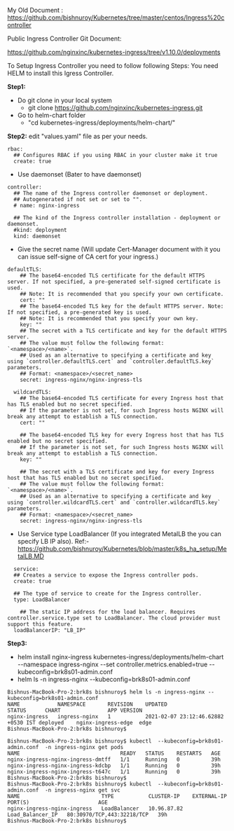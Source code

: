 

My Old Document : https://github.com/bishnuroy/Kubernetes/tree/master/centos/Ingress%20controller

Public Ingress Controller Git Document:

https://github.com/nginxinc/kubernetes-ingress/tree/v1.10.0/deployments


To Setup Ingress Controller you need to follow following Steps:  You need HELM to install this Igress Controller.

**Step1:**
 - Do git clone in your local system
   - git clone https://github.com/nginxinc/kubernetes-ingress.git
 - Go to helm-chart folder 
   - "cd kubernetes-ingress/deployments/helm-chart/"
   
**Step2:** edit "values.yaml" file as per your needs.

```
rbac:
  ## Configures RBAC if you using RBAC in your cluster make it true
  create: true
```
  - Use daemonset (Bater to have daemonset) 
```
controller:
  ## The name of the Ingress controller daemonset or deployment.
  ## Autogenerated if not set or set to "".
  # name: nginx-ingress

  ## The kind of the Ingress controller installation - deployment or daemonset.
  #kind: deployment
  kind: daemonset
```
  - Give the secret name (Will update Cert-Manager document with it you can issue self-signe of CA cert for your ingress.)
```
defaultTLS:
    ## The base64-encoded TLS certificate for the default HTTPS server. If not specified, a pre-generated self-signed certificate is used.
    ## Note: It is recommended that you specify your own certificate.
    cert: ""
    ## The base64-encoded TLS key for the default HTTPS server. Note: If not specified, a pre-generated key is used.
    ## Note: It is recommended that you specify your own key.
    key: "" 
    ## The secret with a TLS certificate and key for the default HTTPS server.
    ## The value must follow the following format: `<namespace>/<name>`.
    ## Used as an alternative to specifying a certificate and key using `controller.defaultTLS.cert` and `controller.defaultTLS.key` parameters.
    ## Format: <namespace>/<secret_name>
    secret: ingress-nginx/nginx-ingress-tls

  wildcardTLS:
    ## The base64-encoded TLS certificate for every Ingress host that has TLS enabled but no secret specified.
    ## If the parameter is not set, for such Ingress hosts NGINX will break any attempt to establish a TLS connection.
    cert: ""

    ## The base64-encoded TLS key for every Ingress host that has TLS enabled but no secret specified.
    ## If the parameter is not set, for such Ingress hosts NGINX will break any attempt to establish a TLS connection.
    key: ""

    ## The secret with a TLS certificate and key for every Ingress host that has TLS enabled but no secret specified.
    ## The value must follow the following format: `<namespace>/<name>`.
    ## Used as an alternative to specifying a certificate and key using `controller.wildcardTLS.cert` and `controller.wildcardTLS.key` parameters.
    ## Format: <namespace>/<secret_name>
    secret: ingress-nginx/nginx-ingress-tls
```

  - Use Service type LoadBalancer (If you integrated MetalLB the you can specify LB IP also). Ref:- https://github.com/bishnuroy/Kubernetes/blob/master/k8s_ha_setup/MetalLB.MD
  ```
    service:
    ## Creates a service to expose the Ingress controller pods.
    create: true

    ## The type of service to create for the Ingress controller.
    type: LoadBalancer
  ```
  ```
      ## The static IP address for the load balancer. Requires controller.service.type set to LoadBalancer. The cloud provider must support this feature.
    loadBalancerIP: "LB_IP"
  ```

**Step3:**

  - helm install nginx-ingress kubernetes-ingress/deployments/helm-chart  --namespace ingress-nginx --set controller.metrics.enabled=true --kubeconfig=brk8s01-admin.conf
  -  helm ls -n ingress-nginx --kubeconfig=brk8s01-admin.conf
```
Bishnus-MacBook-Pro-2:brk8s bishnuroy$ helm ls -n ingress-nginx --kubeconfig=brk8s01-admin.conf
NAME         	NAMESPACE    	REVISION	UPDATED                            	STATUS  	CHART             	APP VERSION
nginx-ingress	ingress-nginx	1       	2021-02-07 23:12:46.62882 +0530 IST	deployed	nginx-ingress-edge	edge       
Bishnus-MacBook-Pro-2:brk8s bishnuroy$
```
```
Bishnus-MacBook-Pro-2:brk8s bishnuroy$ kubectl  --kubeconfig=brk8s01-admin.conf  -n ingress-nginx get pods
NAME                                READY   STATUS    RESTARTS   AGE
nginx-ingress-nginx-ingress-dmtff   1/1     Running   0          39h
nginx-ingress-nginx-ingress-kdcbp   1/1     Running   0          39h
nginx-ingress-nginx-ingress-t647c   1/1     Running   0          39h
Bishnus-MacBook-Pro-2:brk8s bishnuroy$ 
Bishnus-MacBook-Pro-2:brk8s bishnuroy$ kubectl  --kubeconfig=brk8s01-admin.conf  -n ingress-nginx get svc
NAME                          TYPE           CLUSTER-IP    EXTERNAL-IP   PORT(S)                      AGE
nginx-ingress-nginx-ingress   LoadBalancer   10.96.87.82   Load_Balancer_IP   80:30970/TCP,443:32218/TCP   39h
Bishnus-MacBook-Pro-2:brk8s bishnuroy$ 
```
